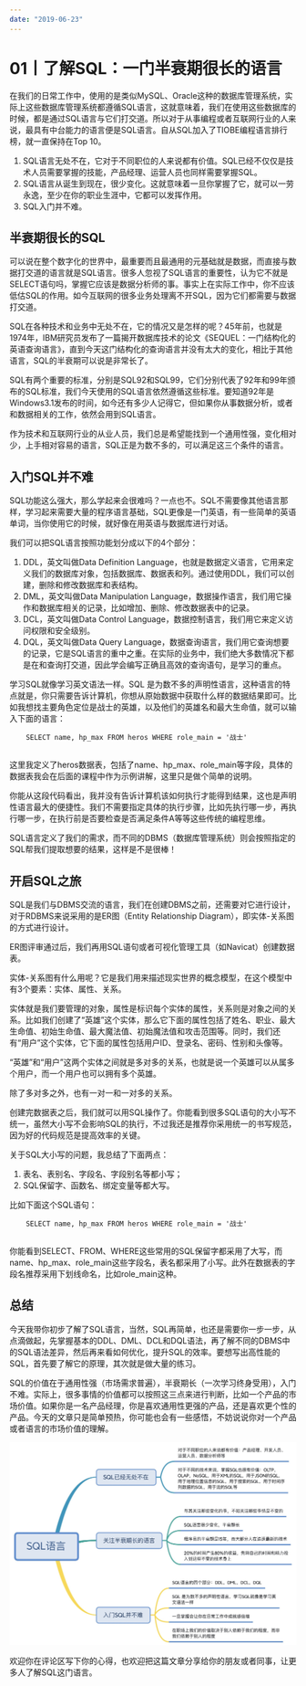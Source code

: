 ```yaml
---
date: "2019-06-23"
---  
```

      
# 01丨了解SQL：一门半衰期很长的语言
在我们的日常工作中，使用的是类似MySQL、Oracle这种的数据库管理系统，实际上这些数据库管理系统都遵循SQL语言，这就意味着，我们在使用这些数据库的时候，都是通过SQL语言与它们打交道。所以对于从事编程或者互联网行业的人来说，最具有中台能力的语言便是SQL语言。自从SQL加入了TIOBE编程语言排行榜，就一直保持在Top 10。

1.  SQL语言无处不在，它对于不同职位的人来说都有价值。SQL已经不仅仅是技术人员需要掌握的技能，产品经理、运营人员也同样需要掌握SQL。
2.  SQL语言从诞生到现在，很少变化。这就意味着一旦你掌握了它，就可以一劳永逸，至少在你的职业生涯中，它都可以发挥作用。
3.  SQL入门并不难。

## 半衰期很长的SQL

可以说在整个数字化的世界中，最重要而且最通用的元基础就是数据，而直接与数据打交道的语言就是SQL语言。很多人忽视了SQL语言的重要性，认为它不就是SELECT语句吗，掌握它应该是数据分析师的事。事实上在实际工作中，你不应该低估SQL的作用。如今互联网的很多业务处理离不开SQL，因为它们都需要与数据打交道。

SQL在各种技术和业务中无处不在，它的情况又是怎样的呢？45年前，也就是1974年，IBM研究员发布了一篇揭开数据库技术的论文《SEQUEL：一门结构化的英语查询语言》，直到今天这门结构化的查询语言并没有太大的变化，相比于其他语言，SQL的半衰期可以说是非常长了。

<!-- [[[read_end]]] -->

SQL有两个重要的标准，分别是SQL92和SQL99，它们分别代表了92年和99年颁布的SQL标准，我们今天使用的SQL语言依然遵循这些标准。要知道92年是Windows3.1发布的时间，如今还有多少人记得它，但如果你从事数据分析，或者和数据相关的工作，依然会用到SQL语言。

作为技术和互联网行业的从业人员，我们总是希望能找到一个通用性强，变化相对少，上手相对容易的语言，SQL正是为数不多的，可以满足这三个条件的语言。

## 入门SQL并不难

SQL功能这么强大，那么学起来会很难吗？一点也不。SQL不需要像其他语言那样，学习起来需要大量的程序语言基础，SQL更像是一门英语，有一些简单的英语单词，当你使用它的时候，就好像在用英语与数据库进行对话。

我们可以把SQL语言按照功能划分成以下的4个部分：

1.  DDL，英文叫做Data Definition Language，也就是数据定义语言，它用来定义我们的数据库对象，包括数据库、数据表和列。通过使用DDL，我们可以创建，删除和修改数据库和表结构。
2.  DML，英文叫做Data Manipulation Language，数据操作语言，我们用它操作和数据库相关的记录，比如增加、删除、修改数据表中的记录。
3.  DCL，英文叫做Data Control Language，数据控制语言，我们用它来定义访问权限和安全级别。
4.  DQL，英文叫做Data Query Language，数据查询语言，我们用它查询想要的记录，它是SQL语言的重中之重。在实际的业务中，我们绝大多数情况下都是在和查询打交道，因此学会编写正确且高效的查询语句，是学习的重点。

学习SQL就像学习英文语法一样。SQL 是为数不多的声明性语言，这种语言的特点就是，你只需要告诉计算机，你想从原始数据中获取什么样的数据结果即可。比如我想找主要角色定位是战士的英雄，以及他们的英雄名和最大生命值，就可以输入下面的语言：

```
    SELECT name, hp_max FROM heros WHERE role_main = '战士'
    

```

这里我定义了heros数据表，包括了name、hp\_max、role\_main等字段，具体的数据表我会在后面的课程中作为示例讲解，这里只是做个简单的说明。

你能从这段代码看出，我并没有告诉计算机该如何执行才能得到结果，这也是声明性语言最大的便捷性。我们不需要指定具体的执行步骤，比如先执行哪一步，再执行哪一步，在执行前是否要检查是否满足条件A等等这些传统的编程思维。

SQL语言定义了我们的需求，而不同的DBMS（数据库管理系统）则会按照指定的SQL帮我们提取想要的结果，这样是不是很棒！

## 开启SQL之旅

SQL是我们与DBMS交流的语言，我们在创建DBMS之前，还需要对它进行设计，对于RDBMS来说采用的是ER图（Entity Relationship Diagram），即实体-关系图的方式进行设计。

ER图评审通过后，我们再用SQL语句或者可视化管理工具（如Navicat）创建数据表。

实体-关系图有什么用呢？它是我们用来描述现实世界的概念模型，在这个模型中有3个要素：实体、属性、关系。

实体就是我们要管理的对象，属性是标识每个实体的属性，关系则是对象之间的关系。比如我们创建了“英雄”这个实体，那么它下面的属性包括了姓名、职业、最大生命值、初始生命值、最大魔法值、初始魔法值和攻击范围等。同时，我们还有“用户”这个实体，它下面的属性包括用户ID、登录名、密码、性别和头像等。

“英雄”和“用户”这两个实体之间就是多对多的关系，也就是说一个英雄可以从属多个用户，而一个用户也可以拥有多个英雄。

除了多对多之外，也有一对一和一对多的关系。

创建完数据表之后，我们就可以用SQL操作了。你能看到很多SQL语句的大小写不统一，虽然大小写不会影响SQL的执行，不过我还是推荐你采用统一的书写规范，因为好的代码规范是提高效率的关键。

关于SQL大小写的问题，我总结了下面两点：

1.  表名、表别名、字段名、字段别名等都小写；
2.  SQL保留字、函数名、绑定变量等都大写。

比如下面这个SQL语句：

```
    SELECT name, hp_max FROM heros WHERE role_main = '战士'
    

```

你能看到SELECT、FROM、WHERE这些常用的SQL保留字都采用了大写，而name、hp\_max、role\_main这些字段名，表名都采用了小写。此外在数据表的字段名推荐采用下划线命名，比如role\_main这种。

## 总结

今天我带你初步了解了SQL语言，当然，SQL再简单，也还是需要你一步一步，从点滴做起，先掌握基本的DDL、DML、DCL和DQL语法，再了解不同的DBMS中的SQL语法差异，然后再来看如何优化，提升SQL的效率。要想写出高性能的SQL，首先要了解它的原理，其次就是做大量的练习。

SQL的价值在于通用性强（市场需求普遍），半衰期长（一次学习终身受用），入门不难。实际上，很多事情的价值都可以按照这三点来进行判断，比如一个产品的市场价值。如果你是一名产品经理，你是喜欢通用性更强的产品，还是喜欢更个性的产品。今天的文章只是简单预热，你可能也会有一些感悟，不妨说说你对一个产品或者语言的市场价值的理解。

![](./httpsstatic001geekbangorgresourceimage9fd29f72d7f01aace4c991d9774a81d051d2.jpg)

欢迎你在评论区写下你的心得，也欢迎把这篇文章分享给你的朋友或者同事，让更多人了解SQL这门语言。